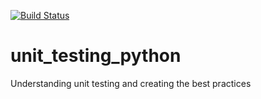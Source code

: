 [![Build Status](https://travis-ci.com/nathdip/unit_testing_python.svg?branch=master)](https://travis-ci.com/nathdip/unit_testing_python)
# unit_testing_python
Understanding unit testing and creating the best practices
